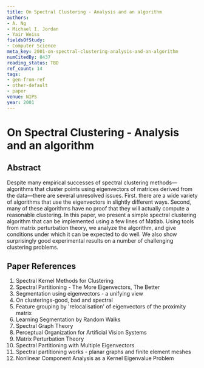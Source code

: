 ```yaml
---
title: On Spectral Clustering - Analysis and an algorithm
authors:
- A. Ng
- Michael I. Jordan
- Yair Weiss
fieldsOfStudy:
- Computer Science
meta_key: 2001-on-spectral-clustering-analysis-and-an-algorithm
numCitedBy: 8437
reading_status: TBD
ref_count: 14
tags:
- gen-from-ref
- other-default
- paper
venue: NIPS
year: 2001
---
```


# On Spectral Clustering - Analysis and an algorithm

## Abstract

Despite many empirical successes of spectral clustering methods— algorithms that cluster points using eigenvectors of matrices derived from the data—there are several unresolved issues. First. there are a wide variety of algorithms that use the eigenvectors in slightly different ways. Second, many of these algorithms have no proof that they will actually compute a reasonable clustering. In this paper, we present a simple spectral clustering algorithm that can be implemented using a few lines of Matlab. Using tools from matrix perturbation theory, we analyze the algorithm, and give conditions under which it can be expected to do well. We also show surprisingly good experimental results on a number of challenging clustering problems.

## Paper References

1. Spectral Kernel Methods for Clustering
2. Spectral Partitioning - The More Eigenvectors, The Better
3. Segmentation using eigenvectors - a unifying view
4. On clusterings-good, bad and spectral
5. Feature grouping by 'relocalisation' of eigenvectors of the proximity matrix
6. Learning Segmentation by Random Walks
7. Spectral Graph Theory
8. Perceptual Organization for Artificial Vision Systems
9. Matrix Perturbation Theory
10. Spectral Partitioning with Multiple Eigenvectors
11. Spectral partitioning works - planar graphs and finite element meshes
12. Nonlinear Component Analysis as a Kernel Eigenvalue Problem
